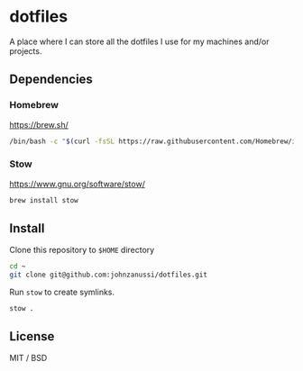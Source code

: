 # dotfiles

A place where I can store all the dotfiles I use for my machines and/or projects.

## Dependencies

### Homebrew

https://brew.sh/

```sh
/bin/bash -c "$(curl -fsSL https://raw.githubusercontent.com/Homebrew/install/HEAD/install.sh)"
```

### Stow

https://www.gnu.org/software/stow/

```sh
brew install stow
```

## Install
Clone this repository to `$HOME` directory
```sh
cd ~
git clone git@github.com:johnzanussi/dotfiles.git
```

Run `stow` to create symlinks.

```
stow .
```

## License

MIT / BSD
